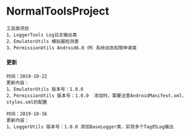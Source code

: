 # NormalToolsProject
```
工具类项目
1、LoggerTools Log日志输出类
2、EmulatorUtils 模拟器检测类
3、PermissionUtils Android6.0（M）系统动态权限申请类
```

#### 更新
```
时间：2019-10-22
更新内容：
1、EmulatorUtils 版本号：1.0.0
2、PermissionUtils 版本号：1.0.0  添加时，需要注意AndroidManifest.xml、styles.xml的配置
```
```
时间：2019-10-16
更新内容：
1、LoggerUtils 版本号：1.0.0 添加BaseLogger类，实现多个Tag的Log输出
```
